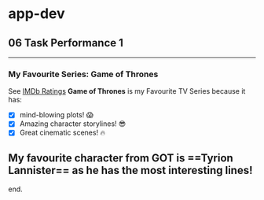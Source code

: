 # app-dev
## 06 Task Performance 1
---
### My Favourite Series: Game of Thrones
See [IMDb Ratings](https://www.imdb.com/title/tt0944947/ratings/?ref_=tt_ov_rt)
**Game of Thrones** is my Favourite TV Series because it has:
- [x] mind-blowing plots! :scream:
- [x] Amazing character storylines! :sunglasses:
- [x] Great cinematic scenes! :fire:

My favourite character from GOT is ==Tyrion Lannister== as he has the most interesting lines!
---
end.
